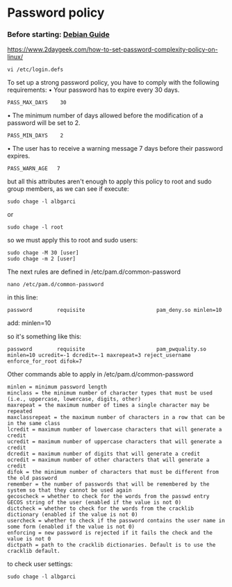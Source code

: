 # Password policy

### Before starting: [Debian Guide](https://www.debian.org/doc/manuals/securing-debian-manual/ch04s11.es.html)


https://www.2daygeek.com/how-to-set-password-complexity-policy-on-linux/

```
vi /etc/login.defs
```

To set up a strong password policy, you have to comply with the following requirements:
• Your password has to expire every 30 days.
```
PASS_MAX_DAYS    30
```

• The minimum number of days allowed before the modification of a password will
be set to 2.
```
PASS_MIN_DAYS    2
```

• The user has to receive a warning message 7 days before their password expires.
```
PASS_WARN_AGE   7
```

but all this attributes aren't enough to apply this policy to root and sudo group members, as we can see if execute: 
```
sudo chage -l albgarci
```
or 

```
sudo chage -l root
```

so we must apply this to root and sudo users:

```
sudo chage -M 30 [user]
sudo chage -m 2 [user]
```



The next rules are defined in /etc/pam.d/common-password
```
nano /etc/pam.d/common-password
```

in this line:
```
password        requisite                       pam_deny.so minlen=10
```

add: minlen=10

so it's something like this:
```
password        requisite                       pam_pwquality.so minlen=10 ucredit=-1 dcredit=-1 maxrepeat=3 reject_username enforce_for_root difok=7 
```



Other commands able to apply in /etc/pam.d/common-password
```
minlen = minimum password length
minclass = the minimum number of character types that must be used (i.e., uppercase, lowercase, digits, other)
maxrepeat = the maximum number of times a single character may be repeated
maxclassrepeat = the maximum number of characters in a row that can be in the same class
lcredit = maximum number of lowercase characters that will generate a credit
ucredit = maximum number of uppercase characters that will generate a credit
dcredit = maximum number of digits that will generate a credit
ocredit = maximum number of other characters that will generate a credit
difok = the minimum number of characters that must be different from the old password
remember = the number of passwords that will be remembered by the system so that they cannot be used again
gecoscheck = whether to check for the words from the passwd entry GECOS string of the user (enabled if the value is not 0)
dictcheck = whether to check for the words from the cracklib dictionary (enabled if the value is not 0)
usercheck = whether to check if the password contains the user name in some form (enabled if the value is not 0)
enforcing = new password is rejected if it fails the check and the value is not 0
dictpath = path to the cracklib dictionaries. Default is to use the cracklib default.
```


to check user settings:
```
sudo chage -l albgarci
```

